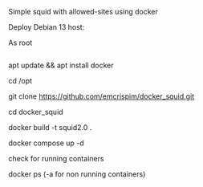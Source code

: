 Simple squid with allowed-sites using docker



Deploy Debian 13 host:

As root
```bash
```
apt update && apt install docker

cd /opt

git clone https://github.com/emcrispim/docker_squid.git

cd docker_squid

docker build -t squid2.0 .

docker compose up -d

check for running containers

docker ps (-a for non running containers)
